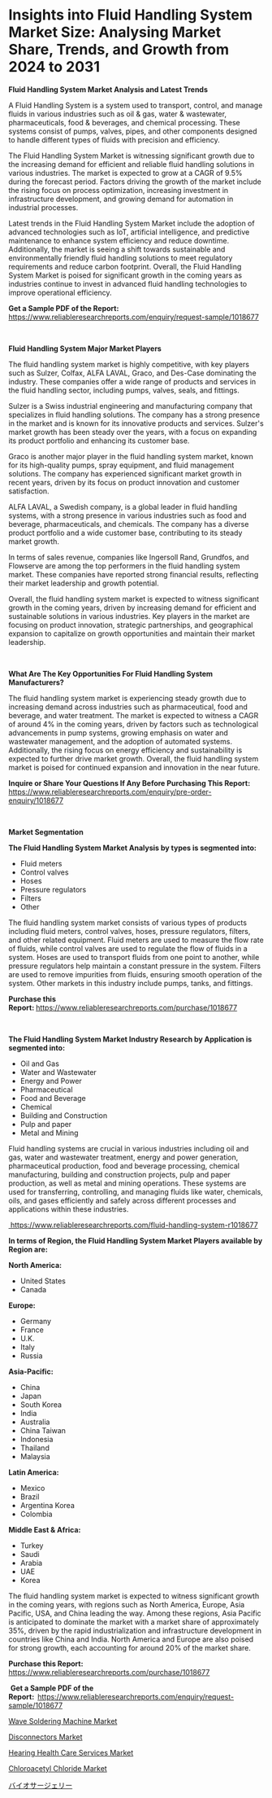 <p><h1>Insights into Fluid Handling System Market Size: Analysing Market Share, Trends, and Growth from 2024 to 2031</h1></p><p><strong>Fluid Handling System Market Analysis and Latest Trends</strong></p>
<p><p>A Fluid Handling System is a system used to transport, control, and manage fluids in various industries such as oil & gas, water & wastewater, pharmaceuticals, food & beverages, and chemical processing. These systems consist of pumps, valves, pipes, and other components designed to handle different types of fluids with precision and efficiency.</p><p>The Fluid Handling System Market is witnessing significant growth due to the increasing demand for efficient and reliable fluid handling solutions in various industries. The market is expected to grow at a CAGR of 9.5% during the forecast period. Factors driving the growth of the market include the rising focus on process optimization, increasing investment in infrastructure development, and growing demand for automation in industrial processes.</p><p>Latest trends in the Fluid Handling System Market include the adoption of advanced technologies such as IoT, artificial intelligence, and predictive maintenance to enhance system efficiency and reduce downtime. Additionally, the market is seeing a shift towards sustainable and environmentally friendly fluid handling solutions to meet regulatory requirements and reduce carbon footprint. Overall, the Fluid Handling System Market is poised for significant growth in the coming years as industries continue to invest in advanced fluid handling technologies to improve operational efficiency.</p></p>
<p><strong>Get a Sample PDF of the Report:&nbsp;</strong> <a href="https://www.reliableresearchreports.com/enquiry/request-sample/1018677">https://www.reliableresearchreports.com/enquiry/request-sample/1018677</a></p>
<p>&nbsp;</p>
<p><strong>Fluid Handling System Major Market Players</strong></p>
<p><p>The fluid handling system market is highly competitive, with key players such as Sulzer, Colfax, ALFA LAVAL, Graco, and Des-Case dominating the industry. These companies offer a wide range of products and services in the fluid handling sector, including pumps, valves, seals, and fittings.</p><p>Sulzer is a Swiss industrial engineering and manufacturing company that specializes in fluid handling solutions. The company has a strong presence in the market and is known for its innovative products and services. Sulzer's market growth has been steady over the years, with a focus on expanding its product portfolio and enhancing its customer base.</p><p>Graco is another major player in the fluid handling system market, known for its high-quality pumps, spray equipment, and fluid management solutions. The company has experienced significant market growth in recent years, driven by its focus on product innovation and customer satisfaction.</p><p>ALFA LAVAL, a Swedish company, is a global leader in fluid handling systems, with a strong presence in various industries such as food and beverage, pharmaceuticals, and chemicals. The company has a diverse product portfolio and a wide customer base, contributing to its steady market growth.</p><p>In terms of sales revenue, companies like Ingersoll Rand, Grundfos, and Flowserve are among the top performers in the fluid handling system market. These companies have reported strong financial results, reflecting their market leadership and growth potential.</p><p>Overall, the fluid handling system market is expected to witness significant growth in the coming years, driven by increasing demand for efficient and sustainable solutions in various industries. Key players in the market are focusing on product innovation, strategic partnerships, and geographical expansion to capitalize on growth opportunities and maintain their market leadership.</p></p>
<p>&nbsp;</p>
<p><strong>What Are The Key Opportunities For Fluid Handling System Manufacturers?</strong></p>
<p><p>The fluid handling system market is experiencing steady growth due to increasing demand across industries such as pharmaceutical, food and beverage, and water treatment. The market is expected to witness a CAGR of around 4% in the coming years, driven by factors such as technological advancements in pump systems, growing emphasis on water and wastewater management, and the adoption of automated systems. Additionally, the rising focus on energy efficiency and sustainability is expected to further drive market growth. Overall, the fluid handling system market is poised for continued expansion and innovation in the near future.</p></p>
<p><strong>Inquire or Share Your Questions If Any Before Purchasing This Report:</strong> <a href="https://www.reliableresearchreports.com/enquiry/pre-order-enquiry/1018677">https://www.reliableresearchreports.com/enquiry/pre-order-enquiry/1018677</a></p>
<p>&nbsp;</p>
<p><strong>Market Segmentation</strong></p>
<p><strong>The Fluid Handling System Market Analysis by types is segmented into:</strong></p>
<p><ul><li>Fluid meters</li><li>Control valves</li><li>Hoses</li><li>Pressure regulators</li><li>Filters</li><li>Other</li></ul></p>
<p><p>The fluid handling system market consists of various types of products including fluid meters, control valves, hoses, pressure regulators, filters, and other related equipment. Fluid meters are used to measure the flow rate of fluids, while control valves are used to regulate the flow of fluids in a system. Hoses are used to transport fluids from one point to another, while pressure regulators help maintain a constant pressure in the system. Filters are used to remove impurities from fluids, ensuring smooth operation of the system. Other markets in this industry include pumps, tanks, and fittings.</p></p>
<p><strong>Purchase this Report:&nbsp;</strong><a href="https://www.reliableresearchreports.com/purchase/1018677">https://www.reliableresearchreports.com/purchase/1018677</a></p>
<p>&nbsp;</p>
<p><strong>The Fluid Handling System Market Industry Research by Application is segmented into:</strong></p>
<p><ul><li>Oil and Gas</li><li>Water and Wastewater</li><li>Energy and Power</li><li>Pharmaceutical</li><li>Food and Beverage</li><li>Chemical</li><li>Building and Construction</li><li>Pulp and paper</li><li>Metal and Mining</li></ul></p>
<p><p>Fluid handling systems are crucial in various industries including oil and gas, water and wastewater treatment, energy and power generation, pharmaceutical production, food and beverage processing, chemical manufacturing, building and construction projects, pulp and paper production, as well as metal and mining operations. These systems are used for transferring, controlling, and managing fluids like water, chemicals, oils, and gases efficiently and safely across different processes and applications within these industries.</p></p>
<p><a href="https://www.reliableresearchreports.com/fluid-handling-system-r1018677">&nbsp;https://www.reliableresearchreports.com/fluid-handling-system-r1018677</a></p>
<p><strong>In terms of Region, the Fluid Handling System Market Players available by Region are:</strong></p>
<p>
    <p> <strong> North America: </strong>
        <ul>
            <li>United States</li>
            <li>Canada</li>
        </ul>
        </p> 
    <p> <strong> Europe: </strong>
        <ul>
            <li>Germany</li>
            <li>France</li>
            <li>U.K.</li>
            <li>Italy</li>
            <li>Russia</li>
        </ul>
        </p> 
    <p> <strong> Asia-Pacific: </strong>
        <ul>
            <li>China</li>
            <li>Japan</li>
            <li>South Korea</li>
            <li>India</li>
            <li>Australia</li>
            <li>China Taiwan</li>
            <li>Indonesia</li>
            <li>Thailand</li>
            <li>Malaysia</li>
        </ul>
        </p> 
    <p> <strong> Latin America: </strong>
        <ul>
            <li>Mexico</li>
            <li>Brazil</li>
            <li>Argentina Korea</li>
            <li>Colombia</li>
        </ul>
        </p> 
    <p> <strong> Middle East & Africa: </strong>
        <ul>
            <li>Turkey</li>
            <li>Saudi</li>
            <li>Arabia</li>
            <li>UAE</li>
            <li>Korea</li>
        </ul>
    </p>
    </p>
<p><p>The fluid handling system market is expected to witness significant growth in the coming years, with regions such as North America, Europe, Asia Pacific, USA, and China leading the way. Among these regions, Asia Pacific is anticipated to dominate the market with a market share of approximately 35%, driven by the rapid industrialization and infrastructure development in countries like China and India. North America and Europe are also poised for strong growth, each accounting for around 20% of the market share.</p></p>
<p><strong>Purchase this Report: </strong><a href="https://www.reliableresearchreports.com/purchase/1018677">https://www.reliableresearchreports.com/purchase/1018677</a></p>
<p>&nbsp;<strong>Get a Sample PDF of the Report:&nbsp;&nbsp;</strong><a href="https://www.reliableresearchreports.com/enquiry/request-sample/1018677">https://www.reliableresearchreports.com/enquiry/request-sample/1018677</a></p>
<p><strong></strong></p>
<p><p><a href="https://view.publitas.com/reportprime-1/wave-soldering-machine-market-exploring-market-share-market-trends-and-future-growth/">Wave Soldering Machine Market</a></p><p><a href="https://github.com/GroverBarry/Market-Research-Report-List-5/blob/main/disconnectors-market.md">Disconnectors Market</a></p><p><a href="https://gentle-editor-9db.notion.site/Hearing-Health-Care-Services-Market-Competitive-Analysis-Market-Trends-and-Forecast-to-2031-bfce3a1a9baa4377a14c4d2d43f58a39">Hearing Health Care Services Market</a></p><p><a href="https://issuu.com/reportprime-2/docs/chloroacetyl-chloride-market-size-2030.pptx">Chloroacetyl Chloride Market</a></p><p><a href="https://github.com/bucuel854722/Market-Research-Report-List-1/blob/main/500410438488.md">バイオサージェリー</a></p></p>